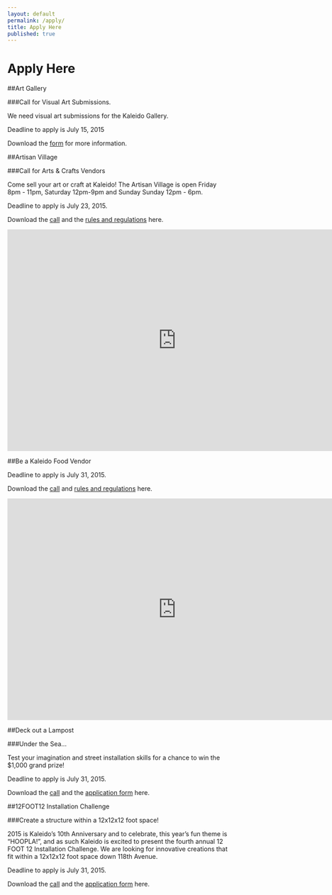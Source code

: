 ```yaml
---
layout: default
permalink: /apply/
title: Apply Here
published: true
---
```





# Apply Here

##Art Gallery

###Call for Visual Art Submissions.

We need visual art submissions for the Kaleido Gallery. 

Deadline to apply is July 15, 2015

Download the [form](https://www.dropbox.com/s/8wt4u75zv1fd2x0/2015-ArtGallery.pdf?dl=0) for more information. 

##Artisan Village
 
###Call for Arts & Crafts Vendors
 
Come sell your art or craft at Kaleido! The Artisan Village is open Friday 8pm - 11pm, Saturday 12pm-9pm and Sunday Sunday 12pm - 6pm.

Deadline to apply is July 23, 2015.

Download the [call](https://www.dropbox.com/s/gulsjj02dgtpclh/2015-ArtisanMarket.pdf?dl=0) and the [rules and regulations](https://www.dropbox.com/s/hpot8e4puxijgyj/2015-ArtisanMarket-RulesRegulations.pdf?dl=0) here.

<iframe src="https://docs.google.com/forms/d/1TYKEfo4pCtSl2WX9xs1dSWxec7Hjq9rO1iuk0ESn72s/viewform?embedded=true" width="760" height="500" frameborder="0" marginheight="0" marginwidth="0">Loading...</iframe>

##Be a Kaleido Food Vendor

Deadline to apply is July 31, 2015.

Download the [call](https://www.dropbox.com/s/7qnd6la8uza992b/2015-FoodVendor.pdf?dl=0) and [rules and regulations](https://www.dropbox.com/s/6v7sztvn43mstmp/2015-FoodVendor-RulesRegulations.pdf?dl=0) here.

<iframe src="https://docs.google.com/forms/d/1MMhMNX_5PbE65LyjEKhha2K3sLskWjBzuk8XPTh5jLA/viewform?embedded=true" width="760" height="500" frameborder="0" marginheight="0" marginwidth="0">Loading...</iframe>

##Deck out a Lampost
 
###Under the Sea...
 
Test your imagination and street installation skills for a chance to win the $1,000 grand prize!

Deadline to apply is July 31, 2015.

Download the [call](https://www.dropbox.com/s/wb8g49jgfnjzm0n/2015-Lamppost-Call.pdf?dl=0) and the [application form](https://www.dropbox.com/s/tolxfz9ci5l62f2/2015-Lampost-Application.pdf?dl=0) here. 

##12FOOT12 Installation Challenge
 
###Create a structure within a 12x12x12 foot space!
 
2015 is Kaleido’s 10th Anniversary and to celebrate, this year’s fun theme is “HOOPLA!”, and as such Kaleido is excited to present the fourth annual 12 FOOT 12 Installation Challenge. We are looking for innovative creations that fit within a 12x12x12 foot space down 118th Avenue.

Deadline to apply is July 31, 2015.

Download the [call](https://www.dropbox.com/s/kidiu6vhdy4igdf/2015-12Foot12-Call.pdf?dl=0) and the [application form](https://www.dropbox.com/s/tbaxqvjnkslscmb/2015-12Foot12-Application.pdf?dl=0) here.
